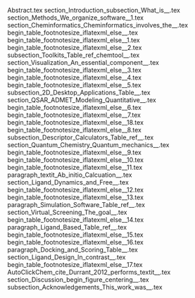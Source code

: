 Abstract.tex
section_Introduction_subsection_What_is__.tex
section_Methods_We_organize_software__1.tex
section_Cheminformatics_Cheminformatics_involves_the__.tex
begin_table_footnotesize_iflatexml_else__.tex
begin_table_footnotesize_iflatexml_else__1.tex
begin_table_footnotesize_iflatexml_else__2.tex
subsection_Toolkits_Table_ref_chemtool__.tex
section_Visualization_An_essential_component__.tex
begin_table_footnotesize_iflatexml_else__3.tex
begin_table_footnotesize_iflatexml_else__4.tex
begin_table_footnotesize_iflatexml_else__5.tex
subsection_2D_Desktop_Applications_Table__.tex
section_QSAR_ADMET_Modeling_Quantitative__.tex
begin_table_footnotesize_iflatexml_else__6.tex
begin_table_footnotesize_iflatexml_else__7.tex
begin_table_footnotesize_iflatexml_else__18.tex
begin_table_footnotesize_iflatexml_else__8.tex
subsection_Descriptor_Calculators_Table_ref__.tex
section_Quantum_Chemistry_Quantum_mechanics__.tex
begin_table_footnotesize_iflatexml_else__9.tex
begin_table_footnotesize_iflatexml_else__10.tex
begin_table_footnotesize_iflatexml_else__11.tex
paragraph_textit_Ab_initio_Calcuation__.tex
section_Ligand_Dynamics_and_Free__.tex
begin_table_footnotesize_iflatexml_else__12.tex
begin_table_footnotesize_iflatexml_else__13.tex
paragraph_Simulation_Software_Table_ref__.tex
section_Virtual_Screening_The_goal__.tex
begin_table_footnotesize_iflatexml_else__14.tex
paragraph_Ligand_Based_Table_ref__.tex
begin_table_footnotesize_iflatexml_else__15.tex
begin_table_footnotesize_iflatexml_else__16.tex
paragraph_Docking_and_Scoring_Table__.tex
section_Ligand_Design_In_contrast__.tex
begin_table_footnotesize_iflatexml_else__17.tex
AutoClickChem_cite_Durrant_2012_performs_textit__.tex
section_Discussion_begin_figure_centering__.tex
subsection_Acknowledgements_This_work_was__.tex